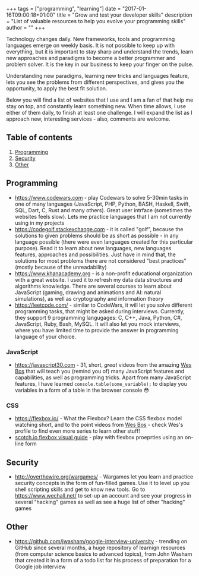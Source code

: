 +++
tags = ["programming", "learning"]
date = "2017-01-16T09:00:18+01:00"
title = "Grow and test your developer skills"
description = "List of valuable resources to help you evolve your programming skills"
author = ""
+++

Technology changes daily. New frameworks, tools and programming languages emerge on weekly basis. It is not possible to keep up with everything, but it is important to stay sharp and understand the trends, learn new approaches and paradigms to become a better programmer and problem solver. It is the key in our business to keep your finger on the pulse.

Understanding new paradigms, learning new tricks and languages feature, lets you see the problems from different perspectives, and gives you the opportunity, to apply the best fit solution.

Below you will find a list of websites that I use and I am a fan of that help me stay on top, and constantly learn something new. When time allows, I use either of them daily, to finish at least one challenge. I will expand the list as I approach new, interesting services - also, comments are welcome.

## Table of contents

1. [Programming](#programming)
2. [Security](#security)
3. [Other](#other)

## Programming
-   <https://www.codewars.com> - play Codewars to solve 5-30min tasks in one of many languages (JavaScript, PHP, Python, BASH, Haskell, Swift, SQL, Dart, C, Rust and many others). Great user intrface (sometimes the websites feels slow). Lets me practice languages that I am not currently using in my projects
-   <https://codegolf.stackexchange.com> - it is called "golf", because the solutions to given problems should be as short as possible - in any language possible (there were even languages created for this particular purpose). Read it to learn about new languages, new languages features, approaches and possibilities. Just have in mind that, the solutions for most problems there are not considered "best practices" (mostly because of the unreadability)
-   <https://www.khanacademy.org> - is a non-profit educational organization with a great website. I used it to refresh my data data structures and algorithms knowledge. There are several courses to learn about JavaScript (gaming, drawing and animations and AI: natural simulations), as well as cryptography and information theory
-   <https://leetcode.com/> - similar to CodeWars, it will let you solve different programming tasks, that might be asked during interviews. Currently, they support 9 programming langugages: C, C++, Java, Python, C#, JavaScript, Ruby, Bash, MySQL. It will also let you mock interviews, where you have limited time to provide the answer in programming language of your choice.

### JavaScript
- https://javascript30.com - 31, short, *great* videos from the amazing [Wes Bos](https://twitter.com/wesbos) that will teach you (remind you of) many JavaScript features and capabilities, as well as programming tricks. Apart from many JavaScript features, I have learned `console.table(some_variable);` to display you variables in a form of a table in the browser console 😳

### CSS
- https://flexbox.io/ - What the Flexbox? Learn the CSS flexbox model watching short, and to the point videos from [Wes Bos](https://twitter.com/wesbos) - check Wes's profile to find even more series to learn other stuff!
- [scotch.io flexbox visual guide](https://demos.scotch.io/visual-guide-to-css3-flexbox-flexbox-playground/demos/) - play with flexbox proeprties using an on-line form

## Security

- http://overthewire.org/wargames/ - Wargames let you learn and practice security concepts in the form of fun-filled games. Use it to level up you shell scripting skills and get to know new tools. Go to https://www.wechall.net/ to set-up an account and see your progress in several "hacking" games as well as see a huge list of other "hacking" games

## Other
- https://github.com/jwasham/google-interview-university - trending on GitHub since several months, a huge repository of learnign resources (from computer science basics to advanced topics), from John Washam that created it in a form of a todo list for his process of preparation for a Google job interview
